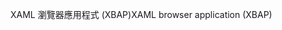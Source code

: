 <span data-ttu-id="35e2e-101">XAML 瀏覽器應用程式 (XBAP)</span><span class="sxs-lookup"><span data-stu-id="35e2e-101">XAML browser application (XBAP)</span></span>